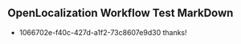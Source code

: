 ## OpenLocalization Workflow Test MarkDown
* 1066702e-f40c-427d-a1f2-73c8607e9d30 thanks!

<!--HONumber=Aug16_HO3-->


